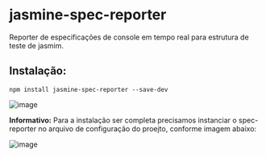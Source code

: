# jasmine-spec-reporter
Reporter de especificações de console em tempo real para estrutura de teste de jasmim.

## Instalação:

```
npm install jasmine-spec-reporter --save-dev
```
![image](https://user-images.githubusercontent.com/91263334/134600371-2936ce30-4e11-42aa-9a9e-184e615c0788.png)

**Informativo:** Para a instalação ser completa precisamos instanciar o spec-reporter no arquivo de configuração do proejto, conforme imagem abaixo:

![image](https://user-images.githubusercontent.com/91263334/134602107-f58c189d-996b-45b1-aaba-30f2793f4347.png)
